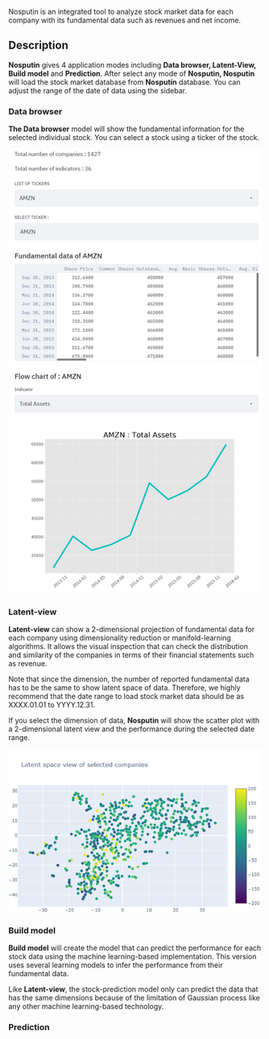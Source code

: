 Nosputin is an integrated tool to analyze stock market data for each company with its fundamental data such as revenues and net income. 

## Description

**Nosputin** gives 4 application modes including **Data browser, Latent-View, Build model** and **Prediction**. After select any mode of **Nosputin, Nosputin** will load the stock market database from **Nosputin** database. You can adjust the range of the date of data using the sidebar.

### Data browser

**The Data browser** model will show the fundamental information for the selected individual stock. You can select a stock using a ticker of the stock. 

![databrowser](pic/databrowser.PNG)

### Latent-view

**Latent-view** can show a 2-dimensional projection of fundamental data for each company using dimensionality reduction or manifold-learning algorithms. It allows the visual inspection that can check the distribution and similarity of the companies in terms of their financial statements such as revenue.

Note that since the dimension, the number of reported fundamental data has to be the same to show latent space of data. Therefore, we highly recommend that the date range to load stock market data should be as XXXX.01.01 to YYYY.12.31.

If you select the dimension of data, **Nosputin** will show the scatter plot with a 2-dimensional latent view and the performance during the selected date range.

![example_latentview](pic/example_latentview.png)

### Build model

**Build model** will create the model that can predict the performance for each stock data using the machine learning-based implementation. This version uses several learning models to infer the performance from their fundamental data.

 Like **Latent-view**, the stock-prediction model only can predict the data that has the same dimensions because of the limitation of Gaussian process like any other machine learning-based technology. 

### Prediction
